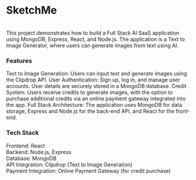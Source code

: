 <h1>SketchMe</h1>
<br>
This project demonstrates how to build a Full Stack AI SaaS application using MongoDB, Express, React, and Node.js. The application is a Text to Image Generator, where users can generate images from text using AI.
<br>
<h3>Features</h3>
Text to Image Generation: Users can input text and generate images using the Clipdrop API.
User Authentication: Sign up, log in, and manage user accounts. User details are securely stored in a MongoDB database.
Credit System: Users receive credits to generate images, with the option to purchase additional credits via an online payment gateway integrated into the app.
Full Stack Architecture: The application uses MongoDB for data storage, Express and Node.js for the back-end API, and React for the front-end.
<br>
<h3>Tech Stack</h3>
Frontend: React <br>
Backend: Node.js, Express <br>
Database: MongoDB <br>
API Integration: Clipdrop (Text to Image Generation) <br>
Payment Integration: Online Payment Gateway (for credit purchase) 